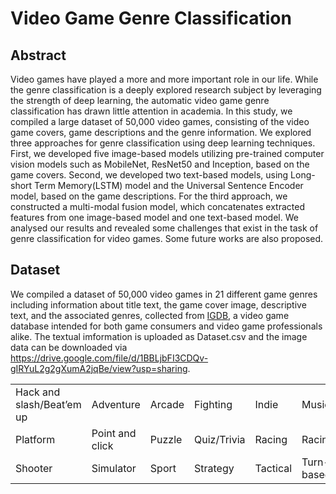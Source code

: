 # Video Game Genre Classification
## Abstract
Video games have played a more and more important role in our life. While the genre classification is a deeply explored research subject by leveraging the strength of deep learning, the automatic video game genre classification has drawn little attention in academia. In this study, we compiled a large dataset of 50,000 video games, consisting of the video game covers, game descriptions and the genre information. We explored three approaches for genre classification using deep learning techniques. First, we developed five image-based models utilizing  pre-trained computer vision models such as MobileNet, ResNet50 and Inception, based on the game covers. Second, we developed two text-based models, using Long-short Term Memory(LSTM) model and the Universal Sentence Encoder model, based on the game descriptions. For the third approach, we constructed a multi-modal fusion model, which concatenates extracted features from one image-based model and one text-based model. We analysed our results and revealed some challenges that exist in the task of genre classification for video games. Some future works are also proposed.
## Dataset
We compiled a dataset of 50,000 video games in 21 different game genres including information about title text, the game cover image, descriptive text, and the associated genres, collected from [IGDB](http://igdb.com), a video game database intended for both game consumers and video game professionals alike. The textual imformation is uploaded as Dataset.csv and the image data can be downloaded via https://drive.google.com/file/d/1BBLjbFI3CDQv-gIRYuL2g2gXumA2jqBe/view?usp=sharing.

|   |   |   |   |   |   |   |
|---|---|---|---|---|---|---|
|Hack and slash/Beat’em up|Adventure   |Arcade   | Fighting  |Indie   |Music|Pinball|
|  Platform |   Point and click | Puzzle  | Quiz/Trivia|Racing  | Racing  |Racing|Real Time Strategy(RTS)|Role-playing(RPG)|
|   Shooter|  Simulator | Sport  | Strategy  | Tactical  |Turn-basedstrategy(TBS)|VisualNovel|
